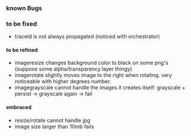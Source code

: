 ### known Bugs

### to be fixed
* traceId is not always propagated (noticed with orchestrator)

#### to be refined
* imageresize changes background color to black on some png's (suppose some alpha/transparency layer thingy)
* imagerotate slightly moves image to the right when rotating. very noticeable with higher degrees number.
* imagegrayscale cannot handle the images it creates itself: grayscale + persist -> grayscale again -> fail

#### embraced

* resize/rotate cannot handle jpg
* image size larger than 10mb fails